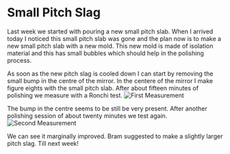 # Small Pitch Slag
Last week we started with pouring a new small pitch slab. When I arrived today I noticed this small pitch slab was gone and the plan now is to make a new small pitch slab with a new mold. This new mold is made of isolation material and this has small bubbles which should help in the polishing process.

As soon as the new pitch slag is cooled down I can start by removing the small bump in the centre of the mirror. In the centere of the mirror I make figure eights with the small pitch slab. After about fifteen minutes of polishing we measure with a Ronchi test.
![First Measurement](/images/IMG_9283.jpg)

The bump in the centre seems to be still be very present. After another polishing session of about twenty minutes we test again.
![Second Measurement](/images/IMG_9290.jpg)

We can see it marginally improved. Bram suggested to make a slightly larger pitch slag. Till next week!